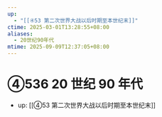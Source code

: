 ```yaml
---
up:
  - "[[④53 第二次世界大战以后时期至本世纪末]]"
ctime: 2025-03-01T13:28:55+08:00
aliases:
  - 20世纪90年代
mtime: 2025-09-09T12:37:05+08:00
---
```


# ④536 20 世纪 90 年代

- up: [[④53 第二次世界大战以后时期至本世纪末]]
